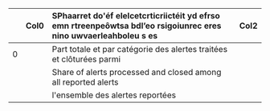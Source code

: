 |    | Col0   | SPhaarret do'éf elelcetcrticriictéit yd efrso emn rtreenpeôwtsa bdl’eo rsigoiunrec eres nino uwvaerleahboleu s es   | Col2   |
|---:|:-------|:--------------------------------------------------------------------------------------------------------------------|:-------|
|  0 |        | Part totale et par catégorie des alertes traitées et clôturées parmi                                                |        |
|    |        | Share of alerts processed and closed among all reported alerts                                                      |        |
|    |        | l'ensemble des alertes reportées                                                                                    |        |